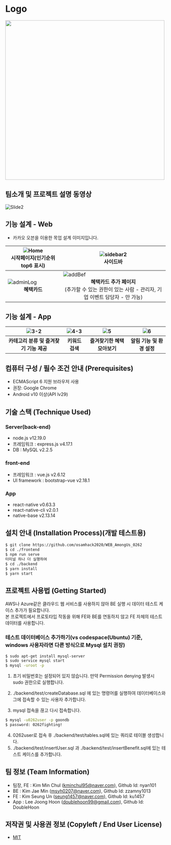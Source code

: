
# Logo
<img src="https://user-images.githubusercontent.com/14193000/97607723-b1f30180-1a54-11eb-8d2b-7529f91640f4.png" width="500">

## 팀소개 및 프로젝트 설명 동영상
![Slide2](https://user-images.githubusercontent.com/43535460/97554274-de3d5c80-1a19-11eb-9774-73771b4b75de.jpg)

## 기능 설계 - Web
 -  카카오 오븐을 이용한 목업 설계 이미지입니다.

| ![Home](https://user-images.githubusercontent.com/72017937/97103865-aae58f80-16f2-11eb-9d52-98424e06ece6.JPG) <center>시작페이지(인기순위 top6 표시)</center> | ![sidebar2](https://user-images.githubusercontent.com/72017937/97103869-ade08000-16f2-11eb-90ad-fe010f827deb.JPG)    <center>사이드바</center>  |
|--|--|
| ![adminLog](https://user-images.githubusercontent.com/72017937/97103877-b769e800-16f2-11eb-8bdb-f5870b0495a0.JPG) <center>**혜택카드**</center> | ![addBef](https://user-images.githubusercontent.com/72017937/97103879-b89b1500-16f2-11eb-99ec-71841219a72e.JPG) <center>**혜택카드 추가 페이지**<br/>(추가할 수 있는 권한이 있는 사람 - 관리자, 기업 이벤트 담당자 - 만 가능)</center>   

## 기능 설계 - App
| ![3-2](https://user-images.githubusercontent.com/14193000/97596358-f926c580-1a47-11eb-9c94-73a96b50fbff.png) | ![4-3](https://user-images.githubusercontent.com/14193000/97596372-fb891f80-1a47-11eb-9776-1d10bdc8588c.png) | ![5](https://user-images.githubusercontent.com/14193000/97596376-fc21b600-1a47-11eb-8164-919f227232a1.png) | ![6](https://user-images.githubusercontent.com/14193000/97596380-fd52e300-1a47-11eb-8c29-516e29d6b067.png) |
|--|--|--|--|
| <center>**카테고리 분류 및 즐겨찾기 기능 제공**</center> | <center>**키워드 검색**</center> |  <center>**즐겨찾기한 혜택 모아보기**</center> | <center>**알림 기능 및 환경 설정**</center> |



## 컴퓨터 구성 / 필수 조건 안내 (Prerequisites)
* ECMAScript 6 지원 브라우저 사용
* 권장: Google Chrome
* Android v10 이상(API lv29)

## 기술 스택 (Technique Used) 
### Server(back-end)
 - node.js v12.19.0
 - 프레임워크 : express.js v4.17.1
 - DB : MySQL v2.2.5
 
### front-end
 - 프레임워크 : vue.js v2.6.12
 - UI framework : bootstrap-vue v2.18.1

### App
 - react-native v0.63.3
 - react-native-cli v2.0.1
 - native-base v2.13.14

## 설치 안내 (Installation Process)(개발 테스트용)
```bash
$ git clone https://github.com/osamhack2020/WEB_AmongUs_0262
$ cd ./frontend
$ npm run serve
터미널 하나 더 실행하여
$ cd ./backend
$ yarn install
$ yarn start
```

## 프로젝트 사용법 (Getting Started)
AWS나 Azure같은 클라우드 웹 서비스를 사용하지 않아 BE 실행 시 데이터 테스트 케이스 추가가 필요합니다.  
본 프로젝트에서 프로토타입 작동을 위해 FE와 BE를 연동하지 않고 FE 자체의 테스트 데이터를 사용합니다.  

### 테스트 데이터베이스 추가하기(vs codespace(Ubuntu) 기준, windows 사용자라면 다른 방식으로 Mysql 설치 권장)
```bash
$ sudo apt-get install mysql-server
$ sudo service mysql start
$ mysql -uroot -p
```
1. 초기 비밀번호는 설정되어 있지 않습니다. 만약 Permission denying 발생시 sudo 권한으로 실행합니다.  

2. ./backend/test/createDatabase.sql 에 있는 명령어를 실행하여 데이터베이스와 그에 접속할 수 있는 사용자 추가합니다.  
3. mysql 접속을 끊고 다시 접속합니다.  
```bash
$ mysql -u0262user -p goondb
$ password: 0262fighting!
```
4. 0262user로 접속 후 ./backend/test/tables.sql에 있는 쿼리로 테이블 생성합니다.  
5. ./backend/test/insertUser.sql 과 ./backend/test/insertBenefit.sql에 있는 테스트 케이스를 추가합니다.  

 
## 팀 정보 (Team Information)
- 팀장, FE : Kim Min Chul (kminchul95@naver.com), Github Id: nyan101
- BE : Kim Jae Min (msyh0207@naver.com), Github Id: zzamny1013
- FE : Kim Seung Un (seung1457@naver.com), Github Id: ku1457
- App : Lee Joong Hoon (doublehoon99@gmail.com), Github Id: DoubleHoon

## 저작권 및 사용권 정보 (Copyleft / End User License)
 * [MIT](https://github.com/osamhack2020/WEB_AmongUs_0262/blob/master/license.md)